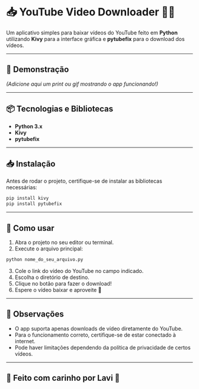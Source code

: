 
# 📥 YouTube Video Downloader 🎥✨

Um aplicativo simples para baixar vídeos do YouTube feito em **Python** utilizando **Kivy** para a interface gráfica e **pytubefix** para o download dos vídeos.

---

## 📸 Demonstração

*(Adicione aqui um print ou gif mostrando o app funcionando!)*

---

## 📦 Tecnologias e Bibliotecas

- **Python 3.x**
- **Kivy**
- **pytubefix**

---

## 📥 Instalação

Antes de rodar o projeto, certifique-se de instalar as bibliotecas necessárias:

```bash
pip install kivy
pip install pytubefix
```

---

## 🚀 Como usar

1. Abra o projeto no seu editor ou terminal.
2. Execute o arquivo principal:

```bash
python nome_do_seu_arquivo.py
```

3. Cole o link do vídeo do YouTube no campo indicado.
4. Escolha o diretório de destino.
5. Clique no botão para fazer o download!
6. Espere o vídeo baixar e aproveite 🎉

---

## 📌 Observações

- O app suporta apenas downloads de vídeo diretamente do YouTube.
- Para o funcionamento correto, certifique-se de estar conectado à internet.
- Pode haver limitações dependendo da política de privacidade de certos vídeos.

---

## 📱 Feito com carinho por Lavi 💖
